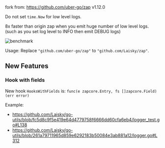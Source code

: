 fork from: <https://github.com/uber-go/zap> v1.12.0


Do not set `time.Now` for low level logs.

8x faster than origin zap when you emit huge number of low level logs.
(such as you set log level to INFO then emit DEBUG logs)

![benchmark](https://s3.laisky.com/uploads/2019/02/zap_benchmark.jpeg)

Usage: Replace `"github.com/uber-go/zap"` to `"github.com/Laisky/zap"`.

## New Features

### Hook with fields

New hook `HooksWithFields` is: `func(e zapcore.Entry, fs []zapcore.Field) (err error)`

Example:

* <https://github.com/Laisky/go-utils/blob/fc5d8c9f5e419e64d4779758f6666dd60cfa6eb4/logger_test.go#L138>
* <https://github.com/Laisky/go-utils/blob/261a79711965d859e6292183b50084e3ab881a12/logger.go#L312>


